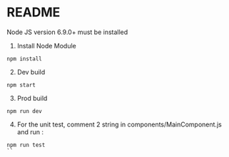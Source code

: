 # README
Node JS version 6.9.0+ must be installed

1) Install Node Module
```
npm install
```
2) Dev build
```
npm start
```
3) Prod build
```
npm run dev
```
4) For the unit test, comment 2 string in components/MainComponent.js and run :
```
npm run test
``
